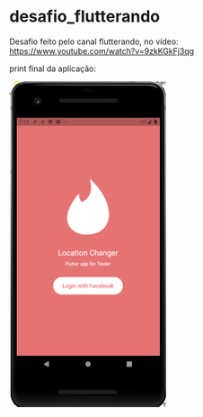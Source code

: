 # desafio_flutterando
Desafio feito pelo canal flutterando, no vídeo: https://www.youtube.com/watch?v=9zkKGkFj3qg


print final da aplicação: 

![](final.png)
